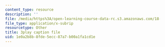 ```yaml
---
content_type: resource
description: ''
file: /media/https%3A/open-learning-course-data-rc.s3.amazonaws.com/18-03sc-differential-equations-fall-2011/1e0a2b8b8fde5ecc87a7b00a1fa1cd1e_eyNm7XGJr4s.vtt
file_type: application/x-subrip
resourcetype: Other
title: 3play caption file
uid: 1e0a2b8b-8fde-5ecc-87a7-b00a1fa1cd1e
---
```

